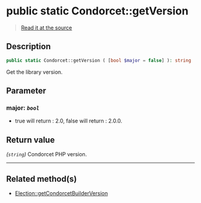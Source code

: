 # public static Condorcet::getVersion

> [Read it at the source](https://github.com/julien-boudry/Condorcet/blob/master/src/Condorcet.php#L85)

## Description    

```php
public static Condorcet::getVersion ( [bool $major = false] ): string
```

Get the library version.

## Parameter

### **major:** *`bool`*   
* true will return : 2.0, false will return : 2.0.0.    


## Return value   

*(`string`)* Condorcet PHP version.


---------------------------------------

## Related method(s)      

* [Election::getCondorcetBuilderVersion](/Docs/api-reference/Election%20Class/Election--getCondorcetBuilderVersion.md)    
